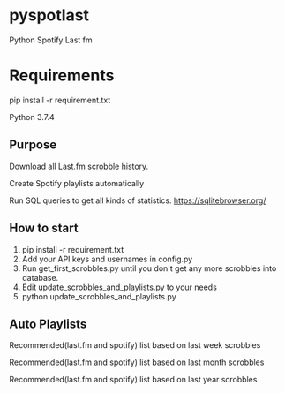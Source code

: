 # pyspotlast
Python Spotify Last fm

# Requirements

pip install -r requirement.txt

Python 3.7.4

Purpose
------------

Download all Last.fm scrobble history.

Create Spotify playlists automatically

Run SQL queries to get all kinds of statistics.
https://sqlitebrowser.org/

How to start
------------

1. pip install -r requirement.txt
2. Add your API keys and usernames in config.py
3. Run get_first_scrobbles.py until you don't get any more scrobbles into database.
4. Edit update_scrobbles_and_playlists.py to your needs
5. python update_scrobbles_and_playlists.py


Auto Playlists
------------
Recommended(last.fm and spotify) list based on last week scrobbles

Recommended(last.fm and spotify) list based on last month scrobbles

Recommended(last.fm and spotify) list based on last year scrobbles

